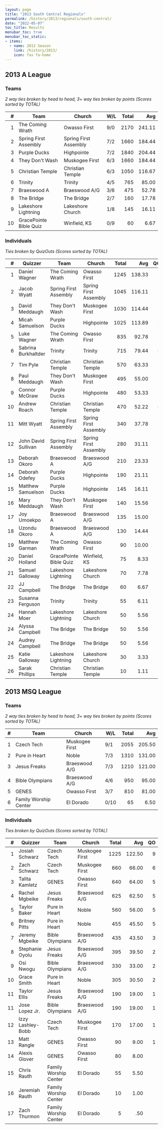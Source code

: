 ```yaml
---
layout: page
title: "2013 South Central Regionals"
permalink: /history/2013/regionals/south-central/
date: "2022-05-07"
toc_title: Results
menubar_toc: true
menubar_toc_static:
- items:
  - name: 2013 Season
    link: /history/2013/
    icon: fas fa-home
---
```


## 2013 A League

### Teams

*2 way ties broken by head to head, 3+ way ties broken by points (Scores sorted by TOTAL)*

| #  | Team                   | Church                | W/L | Total | Avg    |
|---:|------------------------|-----------------------|-----|------:|-------:|
| 1  | The Coming Wrath       | Owasso First          | 9/0 | 2170  | 241.11 |
| 2  | Spring First Assembly  | Spring First Assembly | 7/2 | 1660  | 184.44 |
| 3  | Purple Ducks           | Highpointe            | 7/2 | 1840  | 204.44 |
| 4  | They Don't Wash        | Muskogee First        | 6/3 | 1660  | 184.44 |
| 5  | Christian Temple       | Christian Temple      | 6/3 | 1050  | 116.67 |
| 6  | Trinity                | Trinity               | 4/5 | 765   | 85.00  |
| 7  | Braeswood A            | Braeswood A/G         | 3/6 | 475   | 52.78  |
| 8  | The Bridge             | The Bridge            | 2/7 | 160   | 17.78  |
| 9  | Lakeshore Lightning    | Lakeshore Church      | 1/8 | 145   | 16.11  |
| 10 | GracePointe Bible Quiz | Winfield, KS          | 0/9 | 60    | 6.67   |

### Individuals

*Ties broken by QuizOuts (Scores sorted by TOTAL)*

| #  | Quizzer             | Team                   | Church                | Total | Avg    | QO |
|---:|---------------------|------------------------|-----------------------|------:|-------:|---:|
| 1  | Daniel Wagner       | The Coming Wrath       | Owasso First          | 1245  | 138.33 | 9  |
| 2  | Jacob Wyatt         | Spring First Assembly  | Spring First Assembly | 1045  | 116.11 | 8  |
| 3  | David Meddaugh      | They Don't Wash        | Muskogee First        | 1030  | 114.44 | 9  |
| 4  | Micah Samuelson     | Purple Ducks           | Highpointe            | 1025  | 113.89 | 9  |
| 5  | Luke Wagner         | The Coming Wrath       | Owasso First          | 835   | 92.78  | 8  |
| 6  | Sabrina Burkhaltder | Trinity                | Trinity               | 715   | 79.44  | 6  |
| 7  | Tim Pyle            | Christian Temple       | Christian Temple      | 570   | 63.33  | 5  |
| 8  | Paul Meddaugh       | They Don't Wash        | Muskogee First        | 495   | 55.00  | 5  |
| 9  | Connor McGraw       | Purple Ducks           | Highpointe            | 480   | 53.33  | 5  |
| 10 | Andrew Roach        | Christian Temple       | Christian Temple      | 470   | 52.22  | 6  |
| 11 | Mitt Wyatt          | Spring First Assembly  | Spring First Assembly | 340   | 37.78  | 3  |
| 12 | John David Sullivan | Spring First Assembly  | Spring First Assembly | 280   | 31.11  | 3  |
| 13 | Deborah Okoro       | Braeswood A            | Braeswood A/G         | 210   | 23.33  | 1  |
| 14 | Deborah Odefey      | Purple Ducks           | Highpointe            | 190   | 21.11  | 1  |
| 15 | Matthew Samuelson   | Purple Ducks           | Highpointe            | 145   | 16.11  |    |
| 16 | Mary Meddaugh       | They Don't Wash        | Muskogee First        | 140   | 15.56  |    |
| 17 | Joy Umoekpo         | Braeswood A            | Braeswood A/G         | 135   | 15.00  |    |
| 18 | Uzondu Okoro        | Braeswood A            | Braeswood A/G         | 130   | 14.44  | 1  |
| 19 | Matthew Garman      | The Coming Wrath       | Owasso First          | 90    | 10.00  |    |
| 20 | Daniel Holland      | GracePointe Bible Quiz | Winfield, KS          | 75    | 8.33   |    |
| 21 | Samuel Galloway     | Lakeshore Lightning    | Lakeshore Church      | 70    | 7.78   |    |
| 22 | JJ Campbell         | The Bridge             | The Bridge            | 60    | 6.67   |    |
| 23 | Susanna Ferguson    | Trinity                | Trinity               | 55    | 6.11   |    |
| 24 | Hannah Moer         | Lakeshore Lightning    | Lakeshore Church      | 50    | 5.56   |    |
| 24 | Alyssa Campbell     | The Bridge             | The Bridge            | 50    | 5.56   |    |
| 24 | Audrey Campbell     | The Bridge             | The Bridge            | 50    | 5.56   |    |
| 25 | Katie Galloway      | Lakeshore Lightning    | Lakeshore Church      | 30    | 3.33   |    |
| 26 | Sarak Phillips      | Christian Temple       | Christian Temple      | 10    | 1.11   |    |


## 2013 MSQ League

### Teams

*2 way ties broken by head to head, 3+ way ties broken by points (Scores sorted by TOTAL)*

| # | Team                  | Church         | W/L  | Total | Avg    |
|--:|-----------------------|----------------|------|------:|-------:|
| 1 | Czech Tech            | Muskogee First | 9/1  | 2055  | 205.50 |
| 2 | Pure in Heart         | Noble          | 7/3  | 1310  | 131.00 |
| 3 | Jesus Freaks          | Braeswood A/G  | 7/3  | 1210  | 121.00 |
| 4 | Bible Olympians       | Braeswood A/G  | 4/6  | 950   | 95.00  |
| 5 | GENES                 | Owasso First   | 3/7  | 810   | 81.00  |
| 6 | Family Worship Center | El Dorado      | 0/10 | 65    | 6.50   |

### Individuals

*Ties broken by QuizOuts (Scores sorted by TOTAL)*

| #  | Quizzer           | Team                  | Church         | Total | Avg    | QO |
|---:|-------------------|-----------------------|----------------|------:|-------:|---:|
| 1  | Josiah Schwarz    | Czech Tech            | Muskogee First | 1225  | 122.50 | 9  |
| 2  | Zach Schwarz      | Czech Tech            | Muskogee First | 660   | 66.00  | 6  |
| 3  | Talita Kamletz    | GENES                 | Owasso First   | 640   | 64.00  | 5  |
| 4  | Rachel Mgbeike    | Jesus Freaks          | Braeswood A/G  | 625   | 62.50  | 5  |
| 5  | Taylor Baker      | Pure in Heart         | Noble          | 560   | 56.00  | 5  |
| 6  | Britney Pitts     | Pure in Heart         | Noble          | 455   | 45.50  | 5  |
| 7  | Jeremy Mgbeike    | Bible Olympians       | Braeswood A/G  | 435   | 43.50  | 3  |
| 8  | Stephanie Oyolu   | Jesus Freaks          | Braeswood A/G  | 395   | 39.50  | 2  |
| 9  | Osi Nwogu         | Bible Olympians       | Braeswood A/G  | 330   | 33.00  | 2  |
| 10 | Grace Smith       | Pure in Heart         | Noble          | 305   | 30.50  | 2  |
| 11 | Taylor Ellis      | Jesus Freaks          | Braeswood A/G  | 190   | 19.00  | 1  |
| 11 | Jose Lopez Jr.    | Bible Olympians       | Braeswood A/G  | 190   | 19.00  | 1  |
| 12 | Izzy Lashley-Bobb | Czech Tech            | Muskogee First | 170   | 17.00  | 1  |
| 13 | Matt Rangle       | GENES                 | Owasso First   | 90    | 9.00   | 1  |
| 14 | Alexis Glover     | GENES                 | Owasso First   | 80    | 8.00   |    |
| 15 | Chris Rauth       | Family Worship Center | El Dorado      | 55    | 5.50   |    |
| 16 | Jeremiah Rauth    | Family Worship Center | El Dorado      | 10    | 1.00   |    |
| 17 | Zach Thurmon      | Family Worship Center | El Dorado      | 5     | .50    |    |

